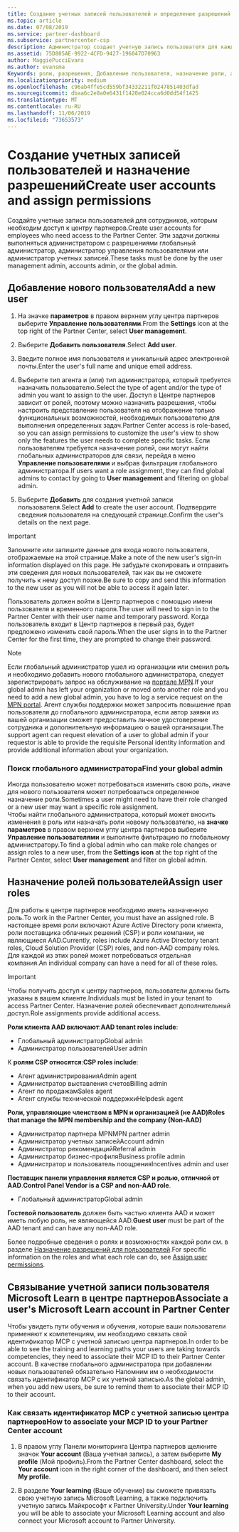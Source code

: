 ```yaml
---
title: Создание учетных записей пользователей и определение разрешений | Центр партнеров
ms.topic: article
ms.date: 07/08/2019
ms.service: partner-dashboard
ms.subservice: partnercenter-csp
description: Администратор создает учетную запись пользователя для каждого сотрудника партнера, которому необходим доступ к Центру партнеров.
ms.assetid: 75D805AE-9922-4CFD-9427-196047D70963
author: MaggiePucciEvans
ms.author: evansma
Keywords: роли, разрешения, Добавление пользователя, назначение роли, администратор, агент,
ms.localizationpriority: medium
ms.openlocfilehash: c96ab4ffe5cd559bf34332211f0247851403dfad
ms.sourcegitcommit: dbaa6c2e8a0e6431f1420e024cca6d0dd54f1425
ms.translationtype: MT
ms.contentlocale: ru-RU
ms.lasthandoff: 11/06/2019
ms.locfileid: "73653573"
---
```

# <a name="create-user-accounts-and-assign-permissions"></a><span data-ttu-id="f5df2-104">Создание учетных записей пользователей и назначение разрешений</span><span class="sxs-lookup"><span data-stu-id="f5df2-104">Create user accounts and assign permissions</span></span>

<span data-ttu-id="f5df2-105">Создайте учетные записи пользователей для сотрудников, которым необходим доступ к центру партнеров.</span><span class="sxs-lookup"><span data-stu-id="f5df2-105">Create user accounts for employees who need access to the Partner Center.</span></span> <span data-ttu-id="f5df2-106">Эти задачи должны выполняться администратором с разрешениями глобальный администратор, администратор управления пользователями или администратор учетных записей.</span><span class="sxs-lookup"><span data-stu-id="f5df2-106">These tasks must be done by the user management admin, accounts admin, or the global admin.</span></span> 


## <a name="add-a-new-user"></a><span data-ttu-id="f5df2-107">Добавление нового пользователя</span><span class="sxs-lookup"><span data-stu-id="f5df2-107">Add a new user</span></span>

1. <span data-ttu-id="f5df2-108">На значке **параметров** в правом верхнем углу центра партнеров выберите **Управление пользователями**.</span><span class="sxs-lookup"><span data-stu-id="f5df2-108">From the **Settings** icon at the top right of the Partner Center, select **User management**.</span></span>

2.  <span data-ttu-id="f5df2-109">Выберите **Добавить пользователя**.</span><span class="sxs-lookup"><span data-stu-id="f5df2-109">Select **Add user**.</span></span>

3.  <span data-ttu-id="f5df2-110">Введите полное имя пользователя и уникальный адрес электронной почты.</span><span class="sxs-lookup"><span data-stu-id="f5df2-110">Enter the user's full name and unique email address.</span></span>

4.  <span data-ttu-id="f5df2-111">Выберите тип агента и (или) тип администратора, который требуется назначить пользователю.</span><span class="sxs-lookup"><span data-stu-id="f5df2-111">Select the type of agent and/or the type of admin you want to assign to the user.</span></span> <span data-ttu-id="f5df2-112">Доступ в Центре партнеров зависит от ролей, поэтому можно назначить разрешения, чтобы настроить представление пользователя на отображение только функциональных возможностей, необходимых пользователю для выполнения определенных задач.</span><span class="sxs-lookup"><span data-stu-id="f5df2-112">Partner Center access is role-based, so you can assign permissions to customize the user's view to show only the features the user needs to complete specific tasks.</span></span>  <span data-ttu-id="f5df2-113">Если пользователям требуется назначение ролей, они могут найти глобальных администраторов для связи, перейдя в меню **Управление пользователями** и выбрав фильтрация глобального администратора.</span><span class="sxs-lookup"><span data-stu-id="f5df2-113">If users want a role assignment, they can find global admins to contact by going to **User management** and filtering on global admin.</span></span>

5.  <span data-ttu-id="f5df2-114">Выберите **Добавить** для создания учетной записи пользователя.</span><span class="sxs-lookup"><span data-stu-id="f5df2-114">Select **Add** to create the user account.</span></span> <span data-ttu-id="f5df2-115">Подтвердите сведения пользователя на следующей странице.</span><span class="sxs-lookup"><span data-stu-id="f5df2-115">Confirm the user's details on the next page.</span></span>

> [!IMPORTANT]  
> <span data-ttu-id="f5df2-116">Запомните или запишите данные для входа нового пользователя, отображаемые на этой странице.</span><span class="sxs-lookup"><span data-stu-id="f5df2-116">Make a note of the new user's sign-in information displayed on this page.</span></span> <span data-ttu-id="f5df2-117">Не забудьте скопировать и отправить эти сведения для новых пользователей, так как вы не сможете получить к нему доступ позже.</span><span class="sxs-lookup"><span data-stu-id="f5df2-117">Be sure to copy and send this information to the new user as you will not be able to access it again later.</span></span> 

<span data-ttu-id="f5df2-118">Пользователь должен войти в Центр партнеров с помощью имени пользователя и временного пароля.</span><span class="sxs-lookup"><span data-stu-id="f5df2-118">The user will need to sign in to the Partner Center with their user name and temporary password.</span></span> <span data-ttu-id="f5df2-119">Когда пользователь входит в Центр партнеров в первый раз, будет предложено изменить свой пароль.</span><span class="sxs-lookup"><span data-stu-id="f5df2-119">When the user signs in to the Partner Center for the first time, they are prompted to change their password.</span></span> 

> [!NOTE]  
>  <span data-ttu-id="f5df2-120">Если глобальный администратор ушел из организации или сменил роль и необходимо добавить нового глобального администратора, следует зарегистрировать запрос на обслуживание на [портале MPN](https://partner.microsoft.com/support).</span><span class="sxs-lookup"><span data-stu-id="f5df2-120">If your global admin has left your organization or moved onto another role and you need to add a new global admin, you have to log a service request on the [MPN portal](https://partner.microsoft.com/support).</span></span> <span data-ttu-id="f5df2-121">Агент службы поддержки может запросить повышение прав пользователя до глобального администратора, если автор заявки из вашей организации сможет предоставить личное удостоверение сотрудника и дополнительную информацию о вашей организации.</span><span class="sxs-lookup"><span data-stu-id="f5df2-121">The support agent can request elevation of a user to global admin if your requestor is able to provide the requisite Personal identity information and provide additional information about your organization.</span></span>

### <a name="find-your-global-admin"></a><span data-ttu-id="f5df2-122">Поиск глобального администратора</span><span class="sxs-lookup"><span data-stu-id="f5df2-122">Find your global admin</span></span>

<span data-ttu-id="f5df2-123">Иногда пользователю может потребоваться изменить свою роль, иначе для нового пользователя может потребоваться определенное назначение роли.</span><span class="sxs-lookup"><span data-stu-id="f5df2-123">Sometimes a user might need to have their role changed or a new user may want a specific role assignment.</span></span>  
<span data-ttu-id="f5df2-124">Чтобы найти глобального администратора, который может вносить изменения в роль или назначать роли новому пользователю, на **значке параметров** в правом верхнем углу центра партнеров выберите **Управление пользователями** и выполните фильтрацию по глобальному администратору.</span><span class="sxs-lookup"><span data-stu-id="f5df2-124">To find a global admin who can make role changes or assign roles to a new user, from the **Settings icon** at the top right of the Partner Center, select **User management** and filter on global admin.</span></span> 

## <a name="assign-user-roles"></a><span data-ttu-id="f5df2-125">Назначение ролей пользователей</span><span class="sxs-lookup"><span data-stu-id="f5df2-125">Assign user roles</span></span>

<span data-ttu-id="f5df2-126">Для работы в центре партнеров необходимо иметь назначенную роль.</span><span class="sxs-lookup"><span data-stu-id="f5df2-126">To work in the Partner Center, you must have an assigned role.</span></span>  <span data-ttu-id="f5df2-127">В настоящее время роли включают Azure Active Directory роли клиента, роли поставщика облачных решений (CSP) и роли компании, не являющиеся AAD.</span><span class="sxs-lookup"><span data-stu-id="f5df2-127">Currently, roles include Azure Active Directory tenant roles, Cloud Solution Provider (CSP) roles, and non-AAD company roles.</span></span> <span data-ttu-id="f5df2-128">Для каждой из этих ролей может потребоваться отдельная компания.</span><span class="sxs-lookup"><span data-stu-id="f5df2-128">An individual company can have a need for all of these roles.</span></span>

>[!Important]
><span data-ttu-id="f5df2-129">Чтобы получить доступ к центру партнеров, пользователи должны быть указаны в вашем клиенте.</span><span class="sxs-lookup"><span data-stu-id="f5df2-129">Individuals must be listed in your tenant to access Partner Center.</span></span> <span data-ttu-id="f5df2-130">Назначение ролей обеспечивает дополнительный доступ.</span><span class="sxs-lookup"><span data-stu-id="f5df2-130">Role assignments provide additional access.</span></span>


<span data-ttu-id="f5df2-131">**Роли клиента AAD включают**:</span><span class="sxs-lookup"><span data-stu-id="f5df2-131">**AAD tenant roles include**:</span></span>
- <span data-ttu-id="f5df2-132">Глобальный администратор</span><span class="sxs-lookup"><span data-stu-id="f5df2-132">Global admin</span></span>
- <span data-ttu-id="f5df2-133">Администратор пользователей</span><span class="sxs-lookup"><span data-stu-id="f5df2-133">User admin</span></span>

<span data-ttu-id="f5df2-134">К **ролям CSP относятся**:</span><span class="sxs-lookup"><span data-stu-id="f5df2-134">**CSP roles include**:</span></span>
- <span data-ttu-id="f5df2-135">Агент администрирования</span><span class="sxs-lookup"><span data-stu-id="f5df2-135">Admin agent</span></span>
- <span data-ttu-id="f5df2-136">Администратор выставления счетов</span><span class="sxs-lookup"><span data-stu-id="f5df2-136">Billing admin</span></span>
- <span data-ttu-id="f5df2-137">Агент по продажам</span><span class="sxs-lookup"><span data-stu-id="f5df2-137">Sales agent</span></span>
- <span data-ttu-id="f5df2-138">Агент службы технической поддержки</span><span class="sxs-lookup"><span data-stu-id="f5df2-138">Helpdesk agent</span></span>

<span data-ttu-id="f5df2-139">**Роли, управляющие членством в MPN и организацией (не AAD)**</span><span class="sxs-lookup"><span data-stu-id="f5df2-139">**Roles that manage the MPN membership and the company (Non-AAD)**</span></span>
- <span data-ttu-id="f5df2-140">Администратор партнера MPN</span><span class="sxs-lookup"><span data-stu-id="f5df2-140">MPN partner admin</span></span>
- <span data-ttu-id="f5df2-141">Администратор учетных записей</span><span class="sxs-lookup"><span data-stu-id="f5df2-141">Account admin</span></span>
- <span data-ttu-id="f5df2-142">Администратор рекомендаций</span><span class="sxs-lookup"><span data-stu-id="f5df2-142">Referral admin</span></span>
- <span data-ttu-id="f5df2-143">Администратор бизнес-профиля</span><span class="sxs-lookup"><span data-stu-id="f5df2-143">Business profile admin</span></span>
- <span data-ttu-id="f5df2-144">Администратор и пользователь поощрения</span><span class="sxs-lookup"><span data-stu-id="f5df2-144">Incentives admin and user</span></span>

<span data-ttu-id="f5df2-145">**Поставщик панели управления является CSP и ролью, отличной от AAD**.</span><span class="sxs-lookup"><span data-stu-id="f5df2-145">**Control Panel Vendor is a CSP and non-AAD role**.</span></span>
- <span data-ttu-id="f5df2-146">Глобальный администратор</span><span class="sxs-lookup"><span data-stu-id="f5df2-146">Global admin</span></span>

<span data-ttu-id="f5df2-147">**Гостевой пользователь** должен быть частью клиента AAD и может иметь любую роль, не являющейся AAD.</span><span class="sxs-lookup"><span data-stu-id="f5df2-147">**Guest user** must be part of the AAD tenant and can have any non-AAD role.</span></span>

<span data-ttu-id="f5df2-148">Более подробные сведения о ролях и возможностях каждой роли см. в разделе [Назначение разрешений для пользователей](permissions-overview.md).</span><span class="sxs-lookup"><span data-stu-id="f5df2-148">For specific information on the roles and what each role can do, see [Assign user permissions](permissions-overview.md).</span></span>

## <a name="associate-a-users-microsoft-learn-account-in-partner-center"></a><span data-ttu-id="f5df2-149">Связывание учетной записи пользователя Microsoft Learn в центре партнеров</span><span class="sxs-lookup"><span data-stu-id="f5df2-149">Associate a user's Microsoft Learn account in Partner Center</span></span>

<span data-ttu-id="f5df2-150">Чтобы увидеть пути обучения и обучения, которые ваши пользователи применяют к компетенциям, им необходимо связать свой идентификатор MCP с учетной записью центра партнеров.</span><span class="sxs-lookup"><span data-stu-id="f5df2-150">In order to be able to see the training and learning paths your users are taking towards competencies, they need to associate their MCP ID to their Partner Center account.</span></span> <span data-ttu-id="f5df2-151">В качестве глобального администратора при добавлении новых пользователей обязательно Напомним им о необходимости связать идентификатор MCP с их учетной записью.</span><span class="sxs-lookup"><span data-stu-id="f5df2-151">As the global admin, when you add new users, be sure to remind them to associate their MCP ID to their account.</span></span> 

### <a name="how-to-associate-your-mcp-id-to-your-partner-center-account"></a><span data-ttu-id="f5df2-152">Как связать идентификатор MCP с учетной записью центра партнеров</span><span class="sxs-lookup"><span data-stu-id="f5df2-152">How to associate your MCP ID to your Partner Center account</span></span>

1. <span data-ttu-id="f5df2-153">В правом углу Панели мониторинга Центра партнеров щелкните значок **Your account** (Ваша учетная запись), а затем выберите **My profile** (Мой профиль).</span><span class="sxs-lookup"><span data-stu-id="f5df2-153">From the Partner Center dashboard, select the **Your account** icon in the right corner of the dashboard, and then select **My profile**.</span></span>

2. <span data-ttu-id="f5df2-154">В разделе **Your learning** (Ваше обучение) вы сможете привязать свою учетную запись Microsoft Learning, а также подключить учетную запись Майкрософт к Partner University.</span><span class="sxs-lookup"><span data-stu-id="f5df2-154">Under **Your learning** you will be able to associate your Microsoft Learning account and also connect your Microsoft account to Partner University.</span></span>








